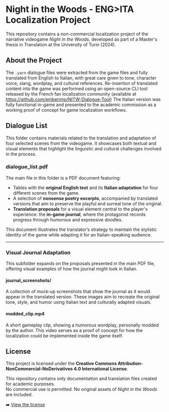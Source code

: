 # Night in the Woods - ENG>ITA Localization Project

This repository contains a non-commercial localization project of the narrative videogame *Night in the Woods*, developed as part of a Master's thesis in Translation at the University of Turin (2024).

## About the Project

The `.yarn` dialogue files were extracted from the game files and fully translated from English to Italian, with great care given to tone, character voice, slang, wordplay, and cultural references. Re-insertion of translated content into the game was performed using an open-source CLI tool released by the French fan localization community (available at https://github.com/emberimp/NITW-Dialogue-Tool) The Italian version was fully functional in-game and presented to the academic commission as a working proof of concept for game localization workflows.

## Dialogue List

This folder contains materials related to the translation and adaptation of four selected scenes from the videogame. It showcases both textual and visual elements that highlight the linguistic and cultural challenges involved in the process.

### dialogue_list.pdf

The main file in this folder is a PDF document featuring:

- Tables with the **original English text** and its **Italian adaptation** for four different scenes from the game.
- A selection of **nonsense poetry excerpts**, accompanied by translated versions that aim to preserve the playful and surreal tone of the original.
- **Translation proposals** for a visual element central to the player's experience: the **in-game journal**, where the protagonist records progress through humorous and expressive doodles.

This document illustrates the translator’s strategy to maintain the stylistic identity of the game while adapting it for an Italian-speaking audience.

---

### Visual Journal Adaptation

This subfolder expands on the proposals presented in the main PDF file, offering visual examples of how the journal might look in Italian.

#### journal_screenshots/

A collection of mock-up screenshots that show the journal as it would appear in the translated version. These images aim to recreate the original tone, style, and humor using Italian text and culturally adapted visuals.

#### modded_clip.mp4

A short gameplay clip, showing a humorous wordplay, personally modded by the author. This video serves as a proof of concept for how the localization could be implemented inside the game itself.




## License

This project is licensed under the **Creative Commons Attribution-NonCommercial-NoDerivatives 4.0 International License**.

This repository contains only documentation and translation files created for academic purposes.  
No commercial use is permitted. No original assets of *Night in the Woods* are included.

➡️ [View the license](https://creativecommons.org/licenses/by-nc-nd/4.0/)


